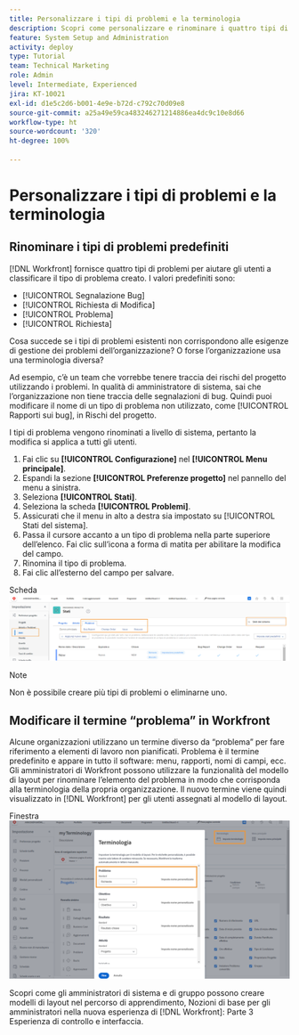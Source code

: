 ```yaml
---
title: Personalizzare i tipi di problemi e la terminologia
description: Scopri come personalizzare e rinominare i quattro tipi di problemi predefiniti in base alle esigenze dell’organizzazione.
feature: System Setup and Administration
activity: deploy
type: Tutorial
team: Technical Marketing
role: Admin
level: Intermediate, Experienced
jira: KT-10021
exl-id: d1e5c2d6-b001-4e9e-b72d-c792c70d09e8
source-git-commit: a25a49e59ca483246271214886ea4dc9c10e8d66
workflow-type: ht
source-wordcount: '320'
ht-degree: 100%

---
```


# Personalizzare i tipi di problemi e la terminologia

## Rinominare i tipi di problemi predefiniti

[!DNL Workfront] fornisce quattro tipi di problemi per aiutare gli utenti a classificare il tipo di problema creato. I valori predefiniti sono:

* [!UICONTROL Segnalazione Bug]
* [!UICONTROL Richiesta di Modifica]
* [!UICONTROL Problema]
* [!UICONTROL Richiesta]

Cosa succede se i tipi di problemi esistenti non corrispondono alle esigenze di gestione dei problemi dell’organizzazione? O forse l’organizzazione usa una terminologia diversa?

Ad esempio, c’è un team che vorrebbe tenere traccia dei rischi del progetto utilizzando i problemi. In qualità di amministratore di sistema, sai che l’organizzazione non tiene traccia delle segnalazioni di bug. Quindi puoi modificare il nome di un tipo di problema non utilizzato, come [!UICONTROL Rapporti sui bug], in Rischi del progetto.

I tipi di problema vengono rinominati a livello di sistema, pertanto la modifica si applica a tutti gli utenti.

1. Fai clic su **[!UICONTROL Configurazione]** nel **[!UICONTROL Menu principale]**.
1. Espandi la sezione **[!UICONTROL Preferenze progetto]** nel pannello del menu a sinistra.
1. Seleziona **[!UICONTROL Stati]**.
1. Seleziona la scheda **[!UICONTROL Problemi]**.
1. Assicurati che il menu in alto a destra sia impostato su [!UICONTROL Stati del sistema].
1. Passa il cursore accanto a un tipo di problema nella parte superiore dell’elenco. Fai clic sull’icona a forma di matita per abilitare la modifica del campo.
1. Rinomina il tipo di problema.
1. Fai clic all’esterno del campo per salvare.

Scheda![[!UICONTROL Problemi] della pagina [!UICONTROL Stati] in [!UICONTROL Configurazione]](assets/admin-fund-issue-types.png)

>[!NOTE]
>
>Non è possibile creare più tipi di problemi o eliminarne uno.

<!---
learn more URLs
Customize default issue types
--->

## Modificare il termine “problema” in Workfront

Alcune organizzazioni utilizzano un termine diverso da “problema” per fare riferimento a elementi di lavoro non pianificati. Problema è il termine predefinito e appare in tutto il software: menu, rapporti, nomi di campi, ecc.
Gli amministratori di Workfront possono utilizzare la funzionalità del modello di layout per rinominare l’elemento del problema in modo che corrisponda alla terminologia della propria organizzazione. Il nuovo termine viene quindi visualizzato in [!DNL Workfront] per gli utenti assegnati al modello di layout.

Finestra![[!UICONTROL Terminologia] con [!UICONTROL Problema] evidenziato](assets/admin-fund-issue-custom-terminology.png)

<!---
paragraph below needs a hyperlink
--->

Scopri come gli amministratori di sistema e di gruppo possono creare modelli di layout nel percorso di apprendimento, Nozioni di base per gli amministratori nella nuova esperienza di [!DNL Workfront]: Parte 3 Esperienza di controllo e interfaccia.

<!---
learn more URLs
Create and manage layout templates
--->
